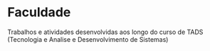 # Faculdade
Trabalhos e atividades desenvolvidas aos longo do curso de TADS (Tecnologia e Analise e Desenvolvimento de Sistemas) 
